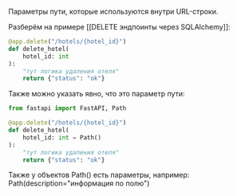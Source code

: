 Параметры пути, которые используются внутри URL-строки.

Разберём на примере [[DELETE эндпоинты через SQLAlchemy]]:
```python
@app.delete("/hotels/{hotel_id}")
def delete_hotel(
	hotel_id: int
):
	"тут логика удаления отеля"
	return {"status": "ok"}
```

Также можно указать явно, что это параметр пути:
```python
from fastapi import FastAPI, Path

@app.delete("/hotels/{hotel_id}")
def delete_hotel(
	hotel_id: int = Path()
):
	"тут логика удаления отеля"
	return {"status": "ok"}
```

Также у объектов Path() есть параметры, например:
	Path(description="информация по полю")
